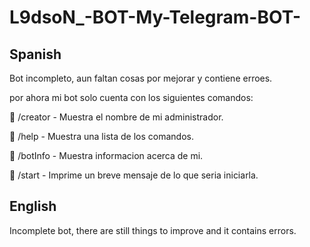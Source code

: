 # L9dsoN_-BOT-My-Telegram-BOT-

## Spanish
Bot incompleto, aun faltan cosas por mejorar y contiene erroes.

por ahora mi bot solo cuenta con los siguientes comandos:

📝 /creator - Muestra el nombre de mi administrador.

📝 /help - Muestra una lista de los comandos.

📝 /botInfo - Muestra informacion acerca de mi.

📝 /start - Imprime un breve mensaje de lo que seria iniciarla.

## English
Incomplete bot, there are still things to improve and it contains errors.
